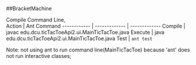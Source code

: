 ##BracketMachine

Compile Command Line,  
Action       | Ant Command 
------------ | ------------- | ------------- 
Compile      | javac edu.dcu.ticTacToeApi2.ui.MainTicTacToe.java
Execute      | java edu.dcu.ticTacToeApi2.ui.MainTicTacToe.java
Test         | `ant test`

Note: not using ant to run command line(MainTicTacToe) because 'ant' does not run interactive classes; 
